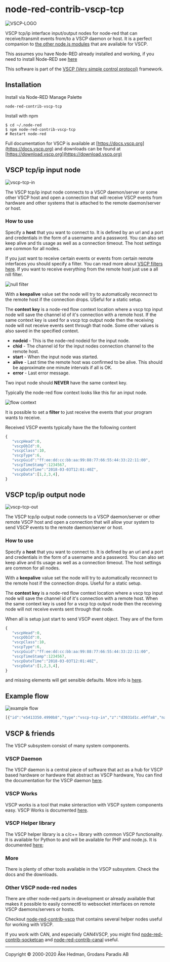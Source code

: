 
# node-red-contrib-vscp-tcp

![VSCP-LOGO](./images/logo_100.png)

VSCP tcp/ip interface input/output nodes for node-red that can receive/transmit events from/to a VSCP daemon or host. It is a perfect companion to [the other node.js modules](https://www.npmjs.com/settings/akhe/packages) that are available for VSCP.

This assumes you have Node-RED already installed and working, if you need to install Node-RED see [here](https://nodered.org/docs/getting-started/installation)

This software is part of the [VSCP (Very simple control protocol)](https://www.vscp.org) framework.


## Installation

Install via Node-RED Manage Palette

```
node-red-contrib-vscp-tcp
```

Install with npm

```
$ cd ~/.node-red
$ npm node-red-contrib-vscp-tcp
# Restart node-red
```

Full documentation for VSCP is available at [https://docs.vscp.org](https://docs.vscp.org) and downloads can be found at [https://download.vscp.org](https://download.vscp.org)


## VSCP tcp/ip input node

![vscp-tcp-in](./images/vscp-tcp-in.png)

The VSCP tcp/ip input node connects to a VSCP daemon/server or some other VSCP host and open a connection that will receive VSCP events from hardware and other systems that is attached to the remote daemon/server or host.

### How to use

Specify a **host** that you want to connect to. It is defined by an url and a port and credentials in the form of a username and a password. You can also set keep alive and tls usage as well as a connection timeout. The host settings are common for all nodes.

If you just want to receive certain events or events from certain remote interfaces you should specify a filter. You can read more about [VSCP filters here](). If you want to receive everything from the remote host just use a all nill filter.

![null filter](./images/null-filter.png)

With a **keepalive** value set the node will try to automatically reconnect to the remote host if the connection drops. USeful for a static setup.

The **context key** is a node-red flow context location where a vscp tcp input node will save the channel id of it's connection with a remote host. If the same context key is used for a vscp tcp output node then the receiving node will not receive events sent through that node. Some other values is also saved in the specified context.

* **nodeid** - This is the node-red nodeid for the input node.
* **chid** - The channel id for the input nodes connection channel to the remote host.
* **start** - When the input node was started.
* **alive** - Last time the remote host was confirmed to be alive. This should be approximate one minute intervals if all is OK.
* **error** - Last error message.

Two input node should **NEVER** have the same context key.

Typically the node-red flow context looks like this for an input node.

![flow context](./images/flow-context-example.png)

It is possible to set a **filter** to just receive the events that your program wants to receive.

Received VSCP events typically have the the following content

```javascript
{   
   "vscpHead":0,
   "vscpObId":0,
   "vscpClass":10,
   "vscpType":6,
   "vscpGuid":"ff:ee:dd:cc:bb:aa:99:88:77:66:55:44:33:22:11:00",
   "vscpTimeStamp":1234567,
   "vscpDateTime":"2018-03-03T12:01:40Z",
   "vscpData":[1,2,3,4],
}
```

## VSCP tcp/ip output node

![vscp-tcp-out](./images/vscp-tcp-out.png)

The VSCP tcp/ip output node connects to a VSCP daemon/server or other remote VSCP host and open a connection that will allow your system to send VSCP events to the remote daemon/server or host.

### How to use

Specify a **host** that you want to connect to. It is defined by an url and a port and credentials in the form of a username and a password. You can also set keep alive and tls usage as well as a connection timeout. The host settings are common for all nodes.

With a **keepalive** value set the node will try to automatically reconnect to the remote host if the connection drops. Useful for a static setup.

The **context key** is a node-red flow context location where a vscp tcp input node will save the channel id of it's connection with a remote host. When the same context key is used for a vscp tcp output node then the receiving node will not receive events sent through that node. 

When all is setup just start to send VSCP event object. They are of the form

```javascript
{   
   "vscpHead":0,
   "vscpObId":0,
   "vscpClass":10,
   "vscpType":6,
   "vscpGuid":"ff:ee:dd:cc:bb:aa:99:88:77:66:55:44:33:22:11:00",
   "vscpTimeStamp":1234567,
   "vscpDateTime":"2018-03-03T12:01:40Z",
   "vscpData":[1,2,3,4],
}
```

and missing elements will get sensible defaults. More info is [here](https://docs.vscp.org/spec/latest/#/./vscp_level_ii_specifics?id=json-representation).

## Example flow

![example flow](./images/exampleflow.png)

```javascript
[{"id":"e5413350.4990b8","type":"vscp-tcp-in","z":"d3031d1c.e9ffa8","name":"Localhost","host":"7086bddc.029724","username":"admin","password":"__PWRD__","filter":"7035a605.025848","keyctx":"test","x":120,"y":200,"wires":[["5eee7c0.c0a4e04"]]},{"id":"5eee7c0.c0a4e04","type":"debug","z":"d3031d1c.e9ffa8","name":"","active":true,"tosidebar":true,"console":false,"tostatus":false,"complete":"payload","targetType":"msg","x":290,"y":200,"wires":[]},{"id":"7713648.9cb649c","type":"vscp-tcp-out","z":"d3031d1c.e9ffa8","name":"Localhost","host":"7086bddc.029724","username":"admin","password":"__PWRD__","keyctx":"test","x":320,"y":80,"wires":[]},{"id":"38684d25.86237a","type":"inject","z":"d3031d1c.e9ffa8","name":"","topic":"","payload":"{\"vscpHead\":0,\"vscpClass\":10,\"vscpType\":6,\"vscpGuid\":\"-\",\"vscpData\":[15,14,13,12,11,10,9,8,7,6,5,4,3,2,0,0,1,35]}","payloadType":"json","repeat":"","crontab":"","once":false,"onceDelay":0.1,"x":130,"y":80,"wires":[["7713648.9cb649c"]]},{"id":"44cbb86.e5435c8","type":"comment","z":"d3031d1c.e9ffa8","name":"Send VSCP events to remote host","info":"","x":200,"y":40,"wires":[]},{"id":"888daac0.bd4df","type":"comment","z":"d3031d1c.e9ffa8","name":"Receive VSCP events from remote host","info":"","x":210,"y":160,"wires":[]},{"id":"7086bddc.029724","type":"vscp-tcp-config-host","z":"","name":"Localhost","host":"127.0.0.1","port":"9598","timeout":"10000","interface":"","keepalive":"5000"},{"id":"7035a605.025848","type":"vscp-tcp-config-filter","z":"","name":"No filter","filterPriority":"0x12345","maskPriority":"0","filterClass":"0","maskClass":"0","filterType":"0x1234","maskType":"0","filterGuid":"00:00:00:00:00:00:00:00:00:00:00:00:00:00:00:00","maskGuid":"00:00:00:00:00:00:00:00:00:00:00:00:00:00:00:00"}]
```

## VSCP & friends

The VSCP subsystem consist of many system components. 

### VSCP Daemon

The VSCP daemon is a central piece of software that act as a hub for VSCP based hardware or hardware that abstract as VSCP hardware, You can find the documentation for the VSCP daemon [here](https://docs.vscp.org/#vscpd).

### VSCP Works

VSCP works is a tool that make sinteraction with VSCP system components easy. VSCP Works is documented [here](https://docs.vscp.org/#vscpworks).

### VSCP Helper library

The VSCP helper library is a c/c++ library with common VSCP functionality. It is available for Python to and will be available for PHP and node.js. It is documented [here](https://docs.vscp.org/#vscphelper);  

### More

There is plenty of other tools available in the VSCP subsystem. Check the docs and the downloads.

### Other VSCP node-red nodes

There are other node-red parts in development or already available that makes it possible to easily connect6 to websocket interfaces on remote VSCP daemons/servers or hosts.

Checkout [node-red-contrib-vscp](https://www.npmjs.com/package/node-red-contrib-vscp) that contains several helper nodes useful for working with VSCP.

If you work with CAN, and especially CAN4VSCP, you might find [node-red-contrib-socketcan](https://www.npmjs.com/package/node-red-contrib-socketcan) and  [node-red-contrib-canal](https://www.npmjs.com/package/node-red-contrib-canal) useful.

---
Copyright © 2000-2020 Åke Hedman, Grodans Paradis AB

